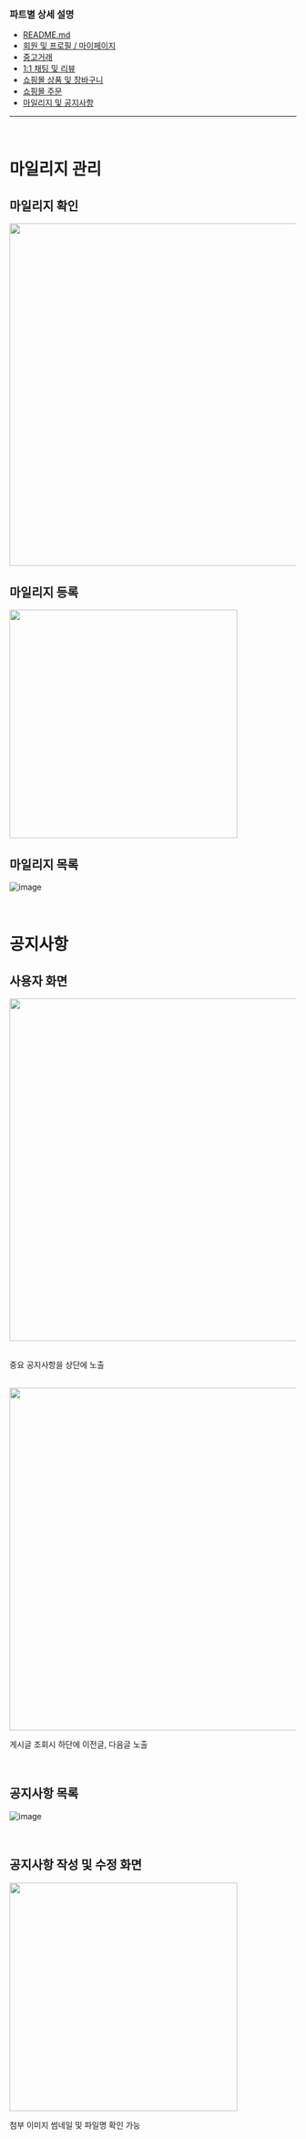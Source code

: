 ### 파트별 상세 설명
- [README.md](https://github.com/ssuktteok/daangnmungcat#readme)
- [회원 및 프로필 / 마이페이지](https://github.com/ssuktteok/daangnmungcat/blob/master/documents/member_view.md)
- [중고거래](https://github.com/ssuktteok/daangnmungcat/blob/master/documents/joongo_view.md)
- [1:1 채팅 및 리뷰](https://github.com/ssuktteok/daangnmungcat/blob/master/documents/chat_review_view.md)
- [쇼핑몰 상품 및 장바구니](https://github.com/ssuktteok/daangnmungcat/blob/master/documents/mall_pdt_cart_view.md)
- [쇼핑몰 주문](https://github.com/ssuktteok/daangnmungcat/blob/master/documents/order_view.md)
- [마일리지 및 공지사항](https://github.com/ssuktteok/daangnmungcat/blob/master/documents/mileage_notice_view.md)

----
<br>

# 마일리지 관리

## 마일리지 확인

<img src="https://user-images.githubusercontent.com/75772990/115137831-53056100-a063-11eb-9618-475f37bfd76a.png" width="600px">

</br>

## 마일리지 등록

<img src="https://user-images.githubusercontent.com/75772990/114681171-d879d000-9d48-11eb-86a0-fb5d0517c132.png" width="400px">

</br>

## 마일리지 목록

![image](https://user-images.githubusercontent.com/75772990/114681281-f47d7180-9d48-11eb-847c-e8889ac5e15c.png)

</br>


# 공지사항

## 사용자 화면

<img src="https://user-images.githubusercontent.com/75772990/114668774-14f2ff00-9d3c-11eb-950e-f707e1b84651.png" width="600px">

</br>
</br>

중요 공지사항을 상단에 노출


<br>

<img src="https://user-images.githubusercontent.com/75772990/115137595-f3f31c80-a061-11eb-87ac-a67a059ae343.png" width="600px">

게시글 조회시 하단에 이전글, 다음글 노출


</br>

## 공지사항 목록

![image](https://user-images.githubusercontent.com/75772990/115137870-89db7700-a063-11eb-8cd8-fa13d2661d02.png)

</br>

## 공지사항 작성 및 수정 화면

<img src="https://user-images.githubusercontent.com/75772990/114681673-58a03580-9d49-11eb-80bb-6103225aa937.png" width="400px">

첨부 이미지 썸네일 및 파일명 확인 가능 